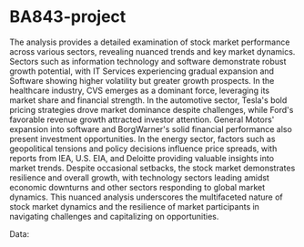 # BA843-project



The analysis provides a detailed examination of stock market performance across various sectors, revealing nuanced trends and key market dynamics. Sectors such as information technology and software demonstrate robust growth potential, with IT Services experiencing gradual expansion and Software showing higher volatility but greater growth prospects. In the healthcare industry, CVS emerges as a dominant force, leveraging its market share and financial strength. In the automotive sector, Tesla's bold pricing strategies drove market dominance despite challenges, while Ford's favorable revenue growth attracted investor attention. General Motors' expansion into software and BorgWarner's solid financial performance also present investment opportunities. In the energy sector, factors such as geopolitical tensions and policy decisions influence price spreads, with reports from IEA, U.S. EIA, and Deloitte providing valuable insights into market trends. Despite occasional setbacks, the stock market demonstrates resilience and overall growth, with technology sectors leading amidst economic downturns and other sectors responding to global market dynamics. This nuanced analysis underscores the multifaceted nature of stock market dynamics and the resilience of market participants in navigating challenges and capitalizing on opportunities.

Data:
